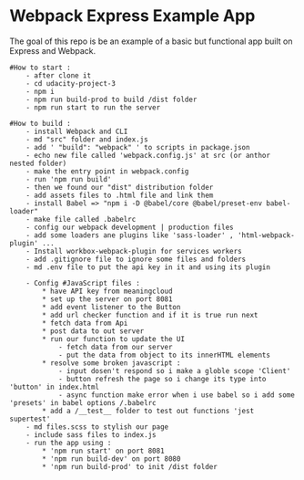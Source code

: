 # Webpack Express Example App

The goal of this repo is be an example of a basic but functional app built on Express and Webpack.

    #How to start :
        - after clone it
        - cd udacity-project-3
        - npm i
        - npm run build-prod to build /dist folder
        - npm run start to run the server

    #How to build :
        - install Webpack and CLI
        - md "src" folder and index.js
        - add ' "build": "webpack" ' to scripts in package.json
        - echo new file called 'webpack.config.js' at src (or anthor nested folder)
        - make the entry point in webpack.config
        - run 'npm run build'
        - then we found our "dist" distribution folder
        - add assets files to .html file and link them
        - install Babel => "npm i -D @babel/core @babel/preset-env babel-loader"
        - make file called .babelrc
        - config our webpack development | production files
        - add some loaders ane plugins like 'sass-loader' , 'html-webpack-plugin' ...
        - Install workbox-webpack-plugin for services workers
        - add .gitignore file to ignore some files and folders
        - md .env file to put the api key in it and using its plugin

        - Config #JavaScript files :
            * have API key from meaningcloud
            * set up the server on port 8081
            * add event listener to the Button
            * add url checker function and if it is true run next
            * fetch data from Api
            * post data to out server
            * run our function to update the UI
                - fetch data from our server
                - put the data from object to its innerHTML elements
            * resolve some broken javascript :
                - input dosen't respond so i make a globle scope 'Client'
                - button refresh the page so i change its type into 'button' in index.html
                - async function make error when i use babel so i add some 'presets' in babel options /.babelrc
            * add a /__test__ folder to test out functions 'jest supertest'
        - md files.scss to stylish our page
        - include sass files to index.js
        - run the app using :
            * 'npm run start' on port 8081
            * 'npm run build-dev' on port 8080
            * 'npm run build-prod' to init /dist folder

